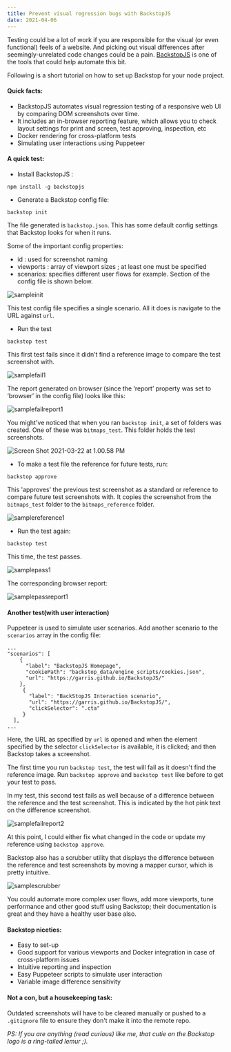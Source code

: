 ```yaml
---
title: Prevent visual regression bugs with BackstopJS
date: 2021-04-06
---
```


Testing could be a lot of work if you are responsible for the visual (or even functional) feels of a website. And picking out visual differences after seemingly-unrelated code changes could be a pain. [BackstopJS](https://github.com/garris/BackstopJS) is one of the tools that could help automate this bit. 

Following is a short tutorial on how to set up Backstop for your node project. 

#### Quick facts:
* BackstopJS automates visual regression testing of a responsive web UI by comparing DOM screenshots over time.
* It includes an in-browser reporting feature, which allows you to check layout settings for print and screen, test approving, inspection, etc
* Docker rendering for cross-platform tests
* Simulating user interactions using Puppeteer

#### A quick test:

* Install BackstopJS :

``` 
npm install -g backstopjs
```
* Generate a Backstop config file:
``` 
backstop init 
```

The file generated is `backstop.json`. This has some default config settings that Backstop looks for when it runs. 

Some of the important config properties:
* id : used for screenshot naming
* viewports : array of viewport sizes ; at least one must be specified
* scenarios: specifies different user flows for example. Section of the config file is shown below.

![sampleinit](https://dev-to-uploads.s3.amazonaws.com/uploads/articles/k4s1tclkbthgk8guih6y.png)

This test config file specifies a single scenario. All it does is navigate to the URL against `url`. 

* Run the test 
``` 
backstop test
```

This first test fails since it didn’t find a reference image to compare the test screenshot with. 

![samplefail1](https://dev-to-uploads.s3.amazonaws.com/uploads/articles/az8wdmiblr99y06gm574.png)

The report generated on browser (since the ‘report’ property was set to ‘browser’ in the config file) looks like this: 

![samplefailreport1](https://dev-to-uploads.s3.amazonaws.com/uploads/articles/jmzxq6bdnw39ep1wd80q.png) 

You might've noticed that when you ran `backstop init`, a set of folders was created. One of these was `bitmaps_test`. This folder holds the test screenshots. 

![Screen Shot 2021-03-22 at 1.00.58 PM](https://dev-to-uploads.s3.amazonaws.com/uploads/articles/nid90k4wt7i7ux73jioa.png)

* To make a test file the reference for future tests, run:
``` 
backstop approve
```
This 'approves' the previous test screenshot as a standard or reference to compare future test screenshots with. It copies the screenshot from the `bitmaps_test` folder to the `bitmaps_reference` folder. 

![samplereference1](https://dev-to-uploads.s3.amazonaws.com/uploads/articles/377iddgi0wu1w6x3b8p4.png)

* Run the test again: 
```
backstop test
```

This time, the test passes. 

![samplepass1](https://dev-to-uploads.s3.amazonaws.com/uploads/articles/6zik4ftd7xpgt86gjhuf.png)

The corresponding browser report: 

![samplepassreport1](https://dev-to-uploads.s3.amazonaws.com/uploads/articles/ysa8fi1hi1e6i72o0uh7.png)
  
#### Another test(with user interaction)

Puppeteer is used to simulate user scenarios. 
Add another scenario to the `scenarios` array in the config file:
```
...
"scenarios": [
    {
      "label": "BackstopJS Homepage",
      "cookiePath": "backstop_data/engine_scripts/cookies.json",
      "url": "https://garris.github.io/BackstopJS/"
    },
     {
       "label": "BackStopJS Interaction scenario",
       "url": "https://garris.github.io/BackstopJS/",
       "clickSelector": ".cta"
     }
  ],
...
```
Here, the URL as specified by `url` is opened and when the element specified by the selector `clickSelector` is available, it is clicked; and then Backstop takes a screenshot. 

The first time you run `backstop test`, the test will fail as it doesn't find the reference image. Run `backstop approve` and `backstop test` like before to get your test to pass. 

In my test, this second test fails as well because of a difference between the reference and the test screenshot. This is indicated by the hot pink text on the difference screenshot.

![samplefailreport2](https://dev-to-uploads.s3.amazonaws.com/uploads/articles/9n26o10gsb391yz3z8ok.png)

At this point, I could either fix what changed in the code or  update my reference using `backstop approve`. 

Backstop also has a scrubber utility that displays the difference between the reference and test screenshots by moving a mapper cursor, which is pretty intuitive. 

![samplescrubber](https://dev-to-uploads.s3.amazonaws.com/uploads/articles/ghaaapiqo1kk63ywpmd1.png) 

You could automate more complex user flows, add more viewports, tune performance and other good stuff using Backstop; their documentation is great and they have a healthy user base also.

#### Backstop niceties:

* Easy to set-up
* Good support for various viewports and Docker integration in case of cross-platform issues
* Intuitive reporting and inspection 
* Easy Puppeteer scripts to simulate user interaction
* Variable image difference sensitivity 

#### Not a con, but a housekeeping task:

Outdated screenshots will have to be cleared manually or pushed to a `.gitignore` file to ensure they don't make it into the remote repo.


_PS: If you are anything (read curious) like me, that cutie on the Backstop logo is a ring-tailed lemur ;)._


